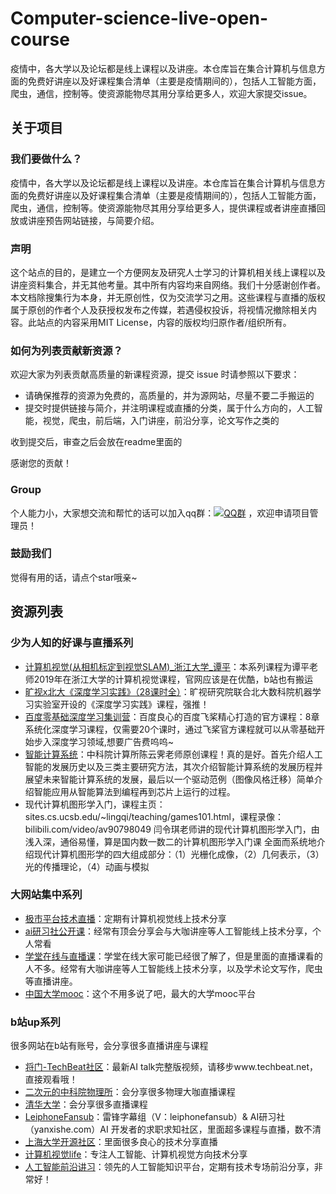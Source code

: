 # Computer-science-live-open-course
疫情中，各大学以及论坛都是线上课程以及讲座。本仓库旨在集合计算机与信息方面的免费好讲座以及好课程集合清单（主要是疫情期间的），包括人工智能方面，爬虫，通信，控制等。使资源能物尽其用分享给更多人，欢迎大家提交issue。
## 关于项目

### 我们要做什么？
疫情中，各大学以及论坛都是线上课程以及讲座。本仓库旨在集合计算机与信息方面的免费好讲座以及好课程集合清单（主要是疫情期间的），包括人工智能方面，爬虫，通信，控制等。使资源能物尽其用分享给更多人，提供课程或者讲座直播回放或讲座预告网站链接，与简要介绍。
### 声明
这个站点的目的，是建立一个方便网友及研究人士学习的计算机相关线上课程以及讲座资料集合，并无其他考量。其中所有内容均来自网络。我们十分感谢创作者。本文档除搜集行为本身，并无原创性，仅为交流学习之用。这些课程与直播的版权属于原创的作者个人及获授权发布之传媒，若遇侵权投诉，将视情况撤除相关内容。此站点的内容采用MIT License，内容的版权均归原作者/组织所有。
### 如何为列表贡献新资源？

欢迎大家为列表贡献高质量的新课程资源，提交 issue 时请参照以下要求：

* 请确保推荐的资源为免费的，高质量的，并为源网站，尽量不要二手搬运的
* 提交时提供链接与简介，并注明课程或直播的分类，属于什么方向的，人工智能，视觉，爬虫，前后端，入门讲座，前沿分享，论文写作之类的

收到提交后，审查之后会放在readme里面的

感谢您的贡献！
### Group
个人能力小，大家想交流和帮忙的话可以加入qq群：[![QQ群](https://img.shields.io/badge/qq-625796631-blue)](https://jq.qq.com/?_wv=1027&k=56QpkcV)   ，欢迎申请项目管理员！
### 鼓励我们
觉得有用的话，请点个star哦亲~
## 资源列表
### 少为人知的好课与直播系列
* [计算机视觉(从相机标定到视觉SLAM)_浙江大学_谭平](https://i.youku.com/tanping)：本系列课程为谭平老师2019年在浙江大学的计算机视觉课程，官网应该是在优酷，b站也有搬运
* [旷视x北大《深度学习实践》（28课时全）](https://www.bilibili.com/video/BV1E7411t7ay)：旷视研究院联合北大数科院机器学习实验室开设的《深度学习实践》课程，强推！
* [百度零基础深度学习集训营](https://www.bilibili.com/video/BV1zJ411579R)：百度良心的百度飞桨精心打造的官方课程：8章系统化深度学习课程，仅需要20个课时，通过飞桨官方课程就可以从零基础开始步入深度学习领域,想要广告费呜呜~
* [智能计算系统](https://www.bilibili.com/video/BV1WE411A7tv)：中科院计算所陈云霁老师原创课程！真的是好。首先介绍人工智能的发展历史以及三类主要研究方法，其次介绍智能计算系统的发展历程并展望未来智能计算系统的发展，最后以一个驱动范例（图像风格迁移）简单介绍智能应用从智能算法到编程再到芯片上运行的过程。
* 现代计算机图形学入门，课程主页：sites.cs.ucsb.edu/~lingqi/teaching/games101.html，课程录像：bilibili.com/video/av90798049
闫令琪老师讲的现代计算机图形学入门，由浅入深，通俗易懂，算是国内数一数二的计算机图形学入门课
全面而系统地介绍现代计算机图形学的四大组成部分：（1）光栅化成像，（2）几何表示，（3）光的传播理论，（4）动画与模拟

### 大网站集中系列
* [极市平台技术直播](http://bbs.cvmart.net/c/technical_live_broadcasting)：定期有计算机视觉线上技术分享  
* [ai研习社公开课](https://www.yanxishe.com/course)：经常有顶会分享会与大咖讲座等人工智能线上技术分享，个人常看
* [学堂在线与直播课](https://next.xuetangx.com/search?query=&org=&classify=&type=5&status=&page=1)：学堂在线大家可能已经很了解了，但是里面的直播课看的人不多。经常有大咖讲座等人工智能线上技术分享，以及学术论文写作，爬虫等直播讲座。
* [中国大学mooc](https://www.icourse163.org/)：这个不用多说了吧，最大的大学mooc平台
### b站up系列
很多网站在b站有账号，会分享很多直播讲座与课程
* [将门-TechBeat社区](https://space.bilibili.com/209732435/)：最新AI talk完整版视频，请移步www.techbeat.net，直接观看哦！
* [二次元的中科院物理所](https://space.bilibili.com/407045223/)：会分享很多物理大咖直播课程
* [清华大学](https://space.bilibili.com/349721082/)：会分享很多直播课程
* [LeiphoneFansub](https://space.bilibili.com/349721082/)：雷锋字幕组（V：leiphonefansub）& AI研习社（yanxishe.com）AI 开发者的求职求知社区，里面超多课程与直播，数不清
* [上海大学开源社区](https://space.bilibili.com/260088/)：里面很多良心的技术分享直播
* [计算机视觉life](https://space.bilibili.com/45189691/)：专注人工智能、计算机视觉方向技术分享
* [人工智能前沿讲习](https://space.bilibili.com/388690539/)：领先的人工智能知识平台，定期有技术专场前沿分享，非常好！



